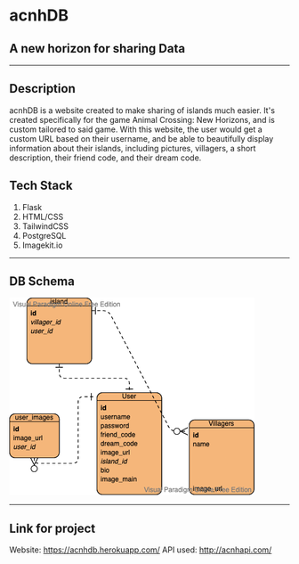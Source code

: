 # acnhDB
## A new horizon for sharing Data

<hr>

## Description
acnhDB is a website created to make sharing of islands much easier. It's created specifically for the game Animal Crossing: New Horizons, and is custom tailored to said game. With this website, the user would get a custom URL based on their username, and be able to beautifully display information about their islands, including pictures, villagers, a short description, their friend code, and their dream code.

## Tech Stack
1. Flask
2. HTML/CSS
3. TailwindCSS
4. PostgreSQL
5. Imagekit.io 

<hr>

## DB Schema
![DB Schema image](db_schema.png)

<hr>

## Link for project
Website: https://acnhdb.herokuapp.com/ 
API used: http://acnhapi.com/
